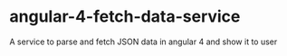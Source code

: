 # angular-4-fetch-data-service
A service to parse and fetch JSON data in angular 4 and show it to user
